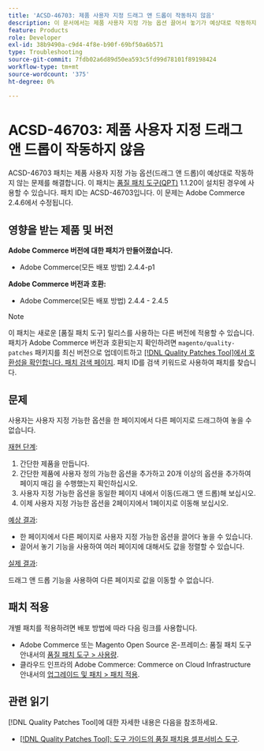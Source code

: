 ```yaml
---
title: 'ACSD-46703: 제품 사용자 지정 드래그 앤 드롭이 작동하지 않음'
description: 이 문서에서는 제품 사용자 지정 가능 옵션 끌어서 놓기가 예상대로 작동하지 않는 문제에 대한 해결 방법을 제공합니다.
feature: Products
role: Developer
exl-id: 38b9490a-c9d4-4f8e-b90f-69bf50a6b571
type: Troubleshooting
source-git-commit: 7fdb02a6d89d50ea593c5fd99d78101f89198424
workflow-type: tm+mt
source-wordcount: '375'
ht-degree: 0%

---
```


# ACSD-46703: 제품 사용자 지정 드래그 앤 드롭이 작동하지 않음

ACSD-46703 패치는 제품 사용자 지정 가능 옵션(드래그 앤 드롭)이 예상대로 작동하지 않는 문제를 해결합니다. 이 패치는 [품질 패치 도구(QPT)](https://experienceleague.adobe.com/en/docs/commerce-operations/tools/quality-patches-tool/quality-patches-tool-to-self-serve-quality-patches) 1.1.20이 설치된 경우에 사용할 수 있습니다. 패치 ID는 ACSD-46703입니다. 이 문제는 Adobe Commerce 2.4.6에서 수정됩니다.

## 영향을 받는 제품 및 버전

**Adobe Commerce 버전에 대한 패치가 만들어졌습니다.**

* Adobe Commerce(모든 배포 방법) 2.4.4-p1

**Adobe Commerce 버전과 호환:**

* Adobe Commerce(모든 배포 방법) 2.4.4 - 2.4.5

>[!NOTE]
>
>이 패치는 새로운 [품질 패치 도구] 릴리스를 사용하는 다른 버전에 적용할 수 있습니다. 패치가 Adobe Commerce 버전과 호환되는지 확인하려면 `magento/quality-patches` 패키지를 최신 버전으로 업데이트하고 [[!DNL Quality Patches Tool]에서 호환성을 확인합니다. 패치 검색 페이지](https://experienceleague.adobe.com/tools/commerce-quality-patches/index.html). 패치 ID를 검색 키워드로 사용하여 패치를 찾습니다.

## 문제

사용자는 사용자 지정 가능한 옵션을 한 페이지에서 다른 페이지로 드래그하여 놓을 수 없습니다.

<u>재현 단계</u>:

1. 간단한 제품을 만듭니다.
1. 간단한 제품에 사용자 정의 가능한 옵션을 추가하고 20개 이상의 옵션을 추가하여 페이지 매김 을 수행했는지 확인하십시오.
1. 사용자 지정 가능한 옵션을 동일한 페이지 내에서 이동(드래그 앤 드롭)해 보십시오.
1. 이제 사용자 지정 가능한 옵션을 2페이지에서 1페이지로 이동해 보십시오.

<u>예상 결과</u>:

* 한 페이지에서 다른 페이지로 사용자 지정 가능한 옵션을 끌어다 놓을 수 있습니다.
* 끌어서 놓기 기능을 사용하여 여러 페이지에 대해서도 값을 정렬할 수 있습니다.

<u>실제 결과</u>:

드래그 앤 드롭 기능을 사용하여 다른 페이지로 값을 이동할 수 없습니다.

## 패치 적용

개별 패치를 적용하려면 배포 방법에 따라 다음 링크를 사용합니다.

* Adobe Commerce 또는 Magento Open Source 온-프레미스: 품질 패치 도구 안내서의 [품질 패치 도구 > 사용량](/help/tools/quality-patches-tool/usage.md).
* 클라우드 인프라의 Adobe Commerce: Commerce on Cloud Infrastructure 안내서의 [업그레이드 및 패치 > 패치 적용](https://experienceleague.adobe.com/docs/commerce-cloud-service/user-guide/develop/upgrade/apply-patches.html).

## 관련 읽기

[!DNL Quality Patches Tool]에 대한 자세한 내용은 다음을 참조하세요.

* [[!DNL Quality Patches Tool]: 도구 가이드의 품질 패치용 셀프서비스 도구](/help/tools/quality-patches-tool/quality-patches-tool-to-self-serve-quality-patches.md).

